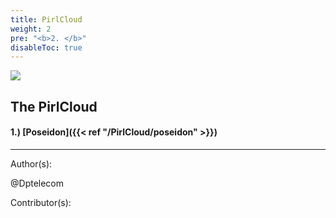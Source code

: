 ```yaml
---
title: PirlCloud
weight: 2
pre: "<b>2. </b>"
disableToc: true
---
```


![](/PirlCloud/images/pirlclouddark.jpg)




## The PirlCloud



#### 1.) [Poseidon]({{< ref "/PirlCloud/poseidon" >}})




---
Author(s):


@Dptelecom


Contributor(s):
